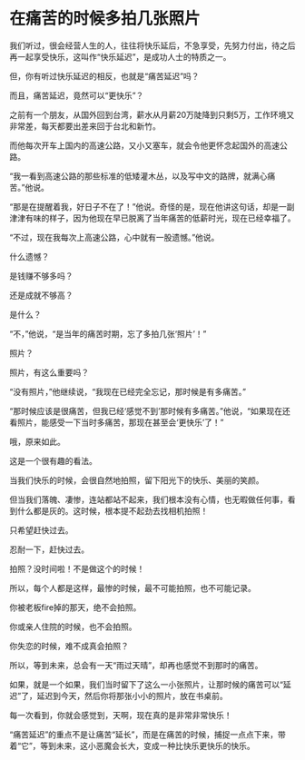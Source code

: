 # 在痛苦的时候多拍几张照片

我们听过，很会经营人生的人，往往将快乐延后，不急享受，先努力付出，待之后再一起享受快乐，这叫作“快乐延迟”，是成功人士的特质之一。 

但，你有听过快乐延迟的相反，也就是“痛苦延迟”吗？ 

而且，痛苦延迟，竟然可以“更快乐”？ 

之前有一个朋友，从国外回到台湾，薪水从月薪20万陡降到只剩5万，工作环境又非常差，每天都要出差来回于台北和新竹。 

而他每次开车上国内的高速公路，又小又塞车，就会令他更怀念起国外的高速公路。 

“我一看到高速公路的那些标准的低矮灌木丛，以及写中文的路牌，就满心痛苦。”他说。 

“那是在提醒着我，好日子不在了！”他说。奇怪的是，现在他讲这句话，却是一副津津有味的样子，因为他现在早已脱离了当年痛苦的低薪时光，现在已经幸福了。 

“不过，现在我每次上高速公路，心中就有一股遗憾。”他说。 

什么遗憾？ 

是钱赚不够多吗？ 

还是成就不够高？ 

是什么？ 

“不，”他说，“是当年的痛苦时期，忘了多拍几张‘照片’！” 

照片？ 

照片，有这么重要吗？ 

“没有照片，”他继续说，“我现在已经完全忘记，那时候是有多痛苦。” 

“那时候应该是很痛苦，但我已经‘感觉不到’那时候有多痛苦。”他说，“如果现在还看照片，能感受一下当时多痛苦，那现在甚至会‘更快乐’了！” 

哦，原来如此。 

这是一个很有趣的看法。 

当我们快乐的时候，会很自然地拍照，留下阳光下的快乐、美丽的笑颜。 

但当我们落魄、凄惨，连站都站不起来，我们根本没有心情，也无暇做任何事，看到什么都是灰的。这时候，根本提不起劲去找相机拍照！ 

只希望赶快过去。 

忍耐一下，赶快过去。 

拍照？没时间啦！不是做这个的时候！ 

所以，每个人都是这样，最惨的时候，最不可能拍照，也不可能记录。 

你被老板fire掉的那天，绝不会拍照。 

你或亲人住院的时候，也不会拍照。 

你失恋的时候，难不成真会拍照？ 

所以，等到未来，总会有一天“雨过天晴”，却再也感觉不到那时的痛苦。 

如果，就是一个如果，我们当时留下了这么一小张照片，让那时候的痛苦可以“延迟”了，延迟到今天，然后你将那张小小的照片，放在书桌前。 

每一次看到，你就会感觉到，天啊，现在真的是非常非常快乐！ 

“痛苦延迟”的重点不是让痛苦“延长”，而是在痛苦的时候，捕捉一点点下来，带着“它”，等到未来，这小恶魔会长大，变成一种比快乐更快乐的快乐。
